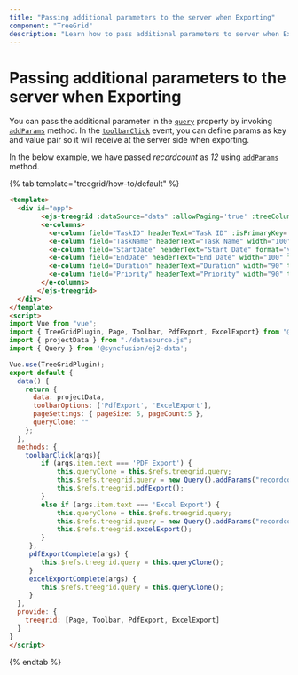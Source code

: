 ```yaml
---
title: "Passing additional parameters to the server when Exporting"
component: "TreeGrid"
description: "Learn how to pass additional parameters to server when Exporting."
---
```


# Passing additional parameters to the server when Exporting

You can pass the additional parameter in the [`query`](../api/treegrid/#query) property by invoking [`addParams`](https://ej2.syncfusion.com/documentation/api/data/query/#addparams) method. In the [`toolbarClick`](../api/treegrid/#toolbarclick) event, you can define params as key and value pair so it will receive at the server side when exporting.

In the below example, we have passed *recordcount* as *12* using [`addParams`](https://ej2.syncfusion.com/documentation/api/data/query/#addparams) method.

{% tab template="treegrid/how-to/default" %}

```html
<template>
  <div id="app">
        <ejs-treegrid :dataSource="data" :allowPaging='true' :treeColumnIndex="1" idMapping='TaskID' parentIdMapping='parentID' ref="treegrid" :toolbar="toolbarOptions"  :allowPdfExport='true' :allowExcelExport='true' :pageSettings='pageSettings' :toolbarClick='toolbarClick' :excelExportComplete='excelExportComplete' :pdfExportComplete='pdfExportComplete' >
        <e-columns>
          <e-column field="TaskID" headerText="Task ID" :isPrimaryKey='true' width="70" textAlign="Right"></e-column>
          <e-column field="TaskName" headerText="Task Name" width="100" ></e-column>
          <e-column field="StartDate" headerText="Start Date" format="yMd" editType= 'datepickeredit' width="100" textAlign="Right"></e-column>
          <e-column field="EndDate" headerText="End Date" width="100" format="yMd" editType='datepickeredit' textAlign="Right"></e-column>
          <e-column field="Duration" headerText="Duration" width="90" textAlign="Right"></e-column>
          <e-column field="Priority" headerText="Priority" width="90" textAlign="Left"></e-column>
        </e-columns>
       </ejs-treegrid>
  </div>
</template>
<script>
import Vue from "vue";
import { TreeGridPlugin, Page, Toolbar, PdfExport, ExcelExport} from "@syncfusion/ej2-vue-treegrid";
import { projectData } from "./datasource.js";
import { Query } from '@syncfusion/ej2-data';

Vue.use(TreeGridPlugin);
export default {
  data() {
    return {
      data: projectData,
      toolbarOptions: ['PdfExport', 'ExcelExport'],
      pageSettings: { pageSize: 5, pageCount:5 },
      queryClone: ""
    };
  },
  methods: {
    toolbarClick(args){
        if (args.item.text === 'PDF Export') {
            this.queryClone = this.$refs.treegrid.query;
            this.$refs.treegrid.query = new Query().addParams("recordcount", "12")
            this.$refs.treegrid.pdfExport();
        }
        else if (args.item.text === 'Excel Export') {
            this.queryClone = this.$refs.treegrid.query;
            this.$refs.treegrid.query = new Query().addParams("recordcount", "12")
            this.$refs.treegrid.excelExport();
        }
     },
     pdfExportComplete(args) {
        this.$refs.treegrid.query = this.queryClone();
     }
     excelExportComplete(args) {
        this.$refs.treegrid.query = this.queryClone();
     }
  },
  provide: {
    treegrid: [Page, Toolbar, PdfExport, ExcelExport]
  }
}
</script>

```

{% endtab %}
